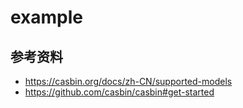# example

## 参考资料
 - https://casbin.org/docs/zh-CN/supported-models
 - https://github.com/casbin/casbin#get-started